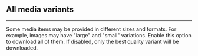 ## All media variants

---

Some media items may be provided in different sizes and formats. For example, images may have "large" and "small" variations. Enable this option to download all of them. If disabled, only the best quality variant will be downloaded.
